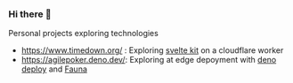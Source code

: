 ### Hi there 👋

Personal projects exploring technologies

- https://www.timedown.org/ : Exploring [svelte kit](https://kit.svelte.dev/) on a cloudflare worker
- https://agilepoker.deno.dev/: Exploring at edge depoyment with [deno deploy](https://deno.com/deploy) and [Fauna](https://fauna.com/)  


<!--
**sylc/sylc** is a ✨ _special_ ✨ repository because its `README.md` (this file) appears on your GitHub profile.

Here are some ideas to get you started:

- 🔭 I’m currently working on ...
- 🌱 I’m currently learning ...
- 👯 I’m looking to collaborate on ...
- 🤔 I’m looking for help with ...
- 💬 Ask me about ...
- 📫 How to reach me: ...
- 😄 Pronouns: ...
- ⚡ Fun fact: ...
-->
